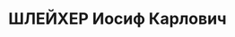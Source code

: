 ---
title: ШЛЕЙХЕР Иосиф Карлович
description: "Род. в 1897, Таврическая губ., п. Гайдлберг. Проживал: Челябинская обл.,\
  \ г. Копейск. \n  Арестован 04.02.1937. Обв. по ст. 58-10. Приговор: ВК ВС СССР,\
  \ 31.12.1937 – ВМН"
---